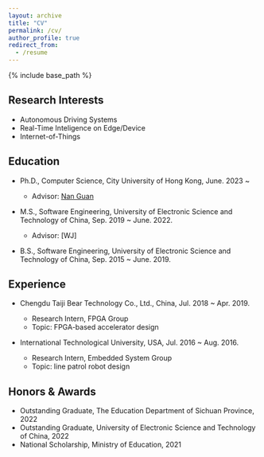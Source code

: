 ```yaml
---
layout: archive
title: "CV"
permalink: /cv/
author_profile: true
redirect_from:
  - /resume
---
```


{% include base_path %}

## Research Interests
* Autonomous Driving Systems
* Real-Time Inteligence on Edge/Device 
* Internet-of-Things

## Education
* Ph.D., Computer Science, City University of Hong Kong, June. 2023 ~
  * Advisor: [Nan Guan](https://www.cs.cityu.edu.hk/~nanguan/) 

* M.S., Software Engineering, University of Electronic Science and Technology of China, Sep. 2019 ~ June. 2022.
  * Advisor: [WJ] 

* B.S., Software Engineering, University of Electronic Science and Technology of China, Sep. 2015 ~ June. 2019.

## Experience
* Chengdu Taiji Bear Technology Co., Ltd., China, Jul. 2018 ~ Apr. 2019.
  * Research Intern, FPGA Group
  * Topic: FPGA-based accelerator design

* International Technological University, USA, Jul. 2016 ~ Aug. 2016.
  * Research Intern, Embedded System Group
  * Topic: line patrol robot design

## Honors & Awards
* Outstanding Graduate, The Education Department of Sichuan Province, 2022 
* Outstanding Graduate, University of Electronic Science and Technology of China, 2022
* National Scholarship, Ministry of Education, 2021
